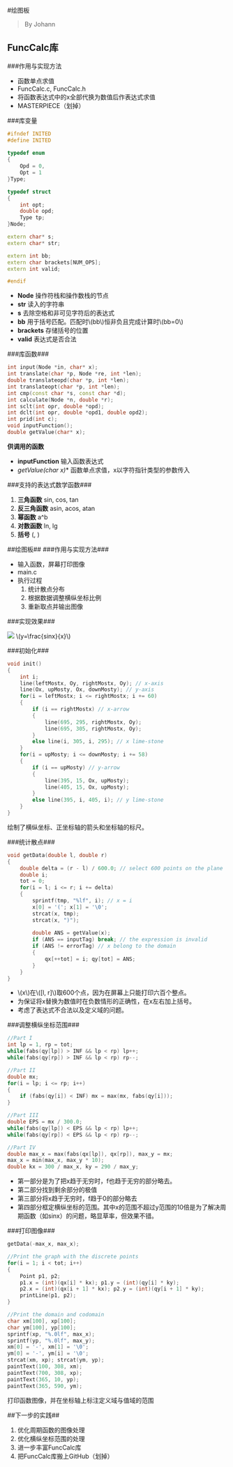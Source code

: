<script type="text/javascript" src="http://cdn.mathjax.org/mathjax/latest/MathJax.js?config=default"></script>
#绘图板
> By Johann

## FuncCalc库
###作用与实现方法
- 函数单点求值
- FuncCalc.c, FuncCalc.h
- 将函数表达式中的x全部代换为数值后作表达式求值
- MASTERPIECE（划掉）

###库变量
```cpp
#ifndef INITED
#define INITED
 
typedef enum
{
	Opd = 0,
	Opt = 1
}Type;

typedef struct
{
	int opt;
	double opd;
	Type tp;
}Node;

extern char* s;
extern char* str;

extern int bb;
extern char brackets[NUM_OPS];
extern int valid;

#endif
```
- **Node** 操作符栈和操作数栈的节点
- **str** 读入的字符串
- **s** 去除空格和非可见字符后的表达式
- **bb** 用于括号匹配。匹配时\\(bb\\)恒非负且完成计算时\\(bb=0\\)
- **brackets** 存储括号的位置
- **valid** 表达式是否合法

###库函数###
```cpp
int input(Node *in, char* x);
int translate(char *p, Node *re, int *len);
double translateopd(char *p, int *len);
int translateopt(char *p, int *len);
int cmp(const char *s, const char *d);
int calculate(Node *n, double *r);
int sclt(int opr, double *opd);
int dclt(int opr, double *opd1, double opd2);
int prid(int c);
void inputFunction();
double getValue(char* x);
```
**供调用的函数**

- **inputFunction** 输入函数表达式
- **getValue(char* x)** 函数单点求值，x以字符指针类型的参数传入

###支持的表达式数学函数###
1. **三角函数** sin, cos, tan
2. **反三角函数** asin, acos, atan
3. **幂函数** a^b
4. **对数函数** ln, lg
5. **括号** (, )

##绘图板##
###作用与实现方法###
- 输入函数，屏幕打印图像
- main.c
- 执行过程
	1. 统计散点分布
	2. 根据数据调整横纵坐标比例
	3. 重新取点并输出图像

###实现效果###

![]( https://box.zjuqsc.com/-53858026)
\\(y=\frac{sinx}{x}\\)

###初始化###
```cpp
void init()
{
	int i;
	line(leftMostx, Oy, rightMostx, Oy); // x-axis
	line(Ox, upMosty, Ox, downMosty); // y-axis
	for(i = leftMostx; i <= rightMostx; i += 60)
	{
		if (i == rightMostx) // x-arrow
		{
			line(695, 295, rightMostx, Oy);
			line(695, 305, rightMostx, Oy);
		}
		else line(i, 305, i, 295); // x lime-stone
	}
	for(i = upMosty; i <= downMosty; i += 58)
	{
		if (i == upMosty) // y-arrow
		{
			line(395, 15, Ox, upMosty);
			line(405, 15, Ox, upMosty);
		}
		else line(395, i, 405, i); // y lime-stone
	}
}
```
绘制了横纵坐标、正坐标轴的箭头和坐标轴的标尺。

###统计散点###
```cpp
void getData(double l, double r)
{
	double delta = (r - l) / 600.0; // select 600 points on the plane
	double i;
	tot = 0;
	for(i = l; i <= r; i += delta)
	{
		sprintf(tmp, "%lf", i); // x = i
		x[0] = '('; x[1] = '\0';
		strcat(x, tmp);
		strcat(x, ")");
		
		double ANS = getValue(x);
		if (ANS == inputTag) break; // the expression is invalid
		if (ANS != errorTag) // x belong to the domain
		{
			qx[++tot] = i; qy[tot] = ANS;
		}
	}
}
```

- \\(x\\)在\\([l, r]\\)取600个点，因为在屏幕上只能打印六百个整点。
- 为保证将x替换为数值时在负数情形的正确性，在x左右加上括号。
- 考虑了表达式不合法以及定义域的问题。

###调整横纵坐标范围###
```cpp
//Part I
int lp = 1, rp = tot;
while(fabs(qy[lp]) > INF && lp < rp) lp++;
while(fabs(qy[rp]) > INF && lp < rp) rp--;

//Part II
double mx;
for(i = lp; i <= rp; i++)
{
	if (fabs(qy[i]) < INF) mx = max(mx, fabs(qy[i]));
}

//Part III
double EPS = mx / 300.0;
while(fabs(qy[lp]) < EPS && lp < rp) lp++;
while(fabs(qy[rp]) < EPS && lp < rp) rp--; 

//Part IV
double max_x = max(fabs(qx[lp]), qx[rp]), max_y = mx;
max_x = min(max_x, max_y * 10);
double kx = 300 / max_x, ky = 290 / max_y;
```

- 第一部分是为了把x趋于无穷时，f也趋于无穷的部分略去。
- 第二部分找到剩余部分的极值
- 第三部分将x趋于无穷时，f趋于0的部分略去
- 第四部分框定横纵坐标的范围。其中x的范围不超过y范围的10倍是为了解决周期函数（如sinx）的问题，略显草率，但效果不错。

###打印图像###
```cpp
getData(-max_x, max_x);

//Print the graph with the discrete points
for(i = 1; i < tot; i++)
{
	Point p1, p2;
	p1.x = (int)(qx[i] * kx); p1.y = (int)(qy[i] * ky);
	p2.x = (int)(qx[i + 1] * kx); p2.y = (int)(qy[i + 1] * ky);
	printLine(p1, p2);
}

//Print the domain and codomain	
char xm[100], xp[100];
char ym[100], yp[100];
sprintf(xp, "%.0lf", max_x);
sprintf(yp, "%.0lf", max_y);
xm[0] = '-', xm[1] = '\0';
ym[0] = '-', ym[i] = '\0';
strcat(xm, xp); strcat(ym, yp);
paintText(100, 308, xm);
paintText(700, 308, xp);
paintText(365, 10, yp);
paintText(365, 590, ym);
```
打印函数图像，并在坐标轴上标注定义域与值域的范围

##下一步的实践##
1. 优化周期函数的图像处理
2. 优化横纵坐标范围的处理
3. 进一步丰富FuncCalc库
4. 把FuncCalc库搬上GitHub（划掉）